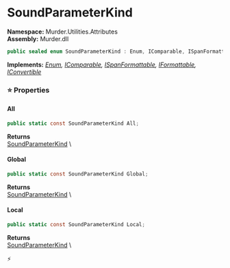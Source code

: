 # SoundParameterKind

**Namespace:** Murder.Utilities.Attributes \
**Assembly:** Murder.dll

```csharp
public sealed enum SoundParameterKind : Enum, IComparable, ISpanFormattable, IFormattable, IConvertible
```

**Implements:** _[Enum](https://learn.microsoft.com/en-us/dotnet/api/System.Enum?view=net-7.0), [IComparable](https://learn.microsoft.com/en-us/dotnet/api/System.IComparable?view=net-7.0), [ISpanFormattable](https://learn.microsoft.com/en-us/dotnet/api/System.ISpanFormattable?view=net-7.0), [IFormattable](https://learn.microsoft.com/en-us/dotnet/api/System.IFormattable?view=net-7.0), [IConvertible](https://learn.microsoft.com/en-us/dotnet/api/System.IConvertible?view=net-7.0)_

### ⭐ Properties
#### All
```csharp
public static const SoundParameterKind All;
```

**Returns** \
[SoundParameterKind](../../../Murder/Utilities/Attributes/SoundParameterKind.html) \
#### Global
```csharp
public static const SoundParameterKind Global;
```

**Returns** \
[SoundParameterKind](../../../Murder/Utilities/Attributes/SoundParameterKind.html) \
#### Local
```csharp
public static const SoundParameterKind Local;
```

**Returns** \
[SoundParameterKind](../../../Murder/Utilities/Attributes/SoundParameterKind.html) \


⚡